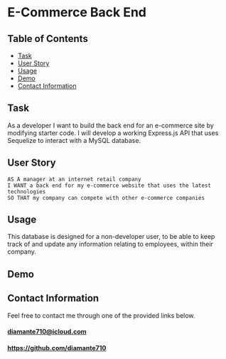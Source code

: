 # E-Commerce Back End

## Table of Contents

* [Task](#Task)
* [User Story](#User-Story)
* [Usage](#Usage)
* [Demo](#Demo)
* [Contact Information](#Contact-Information)

## <a name="Task"></a>Task

As a developer I want to build the back end for an e-commerce site by modifying starter code. I will develop a working Express.js API that uses Sequelize to interact with a MySQL database.

## <a name="User Story"></a>User Story

```
AS A manager at an internet retail company
I WANT a back end for my e-commerce website that uses the latest technologies
SO THAT my company can compete with other e-commerce companies
```
## <a name="Usage"></a>Usage

This database is designed for a non-developer user, to be able to keep track of and update any information relating to employees, within their company.

## <a name="Demo"></a>Demo



## <a name="Contact Information"></a>Contact Information

Feel free to contact me through one of the provided links below.
#### diamante710@icloud.com
#### https://github.com/diamante710

